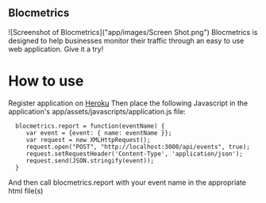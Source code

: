 ## Blocmetrics
![Screenshot of Blocmetrics]("app/images/Screen Shot.png")
Blocmetrics is designed to help businesses monitor their traffic through an easy to use web application. Give it a try!

# How to use
Register application on [Heroku](https://afternoon-sierra-24638.herokuapp.com/)
Then place the following Javascript in the application's app/assets/javascripts/application.js file:

```
  blocmetrics.report = function(eventName) {
     var event = {event: { name: eventName }};
     var request = new XMLHttpRequest();
     request.open("POST", "http://localhost:3000/api/events", true);
     request.setRequestHeader('Content-Type', 'application/json');
     request.send(JSON.stringify(event));
  }
```

And then call blocmetrics.report with your event name in the appropriate html file(s)
